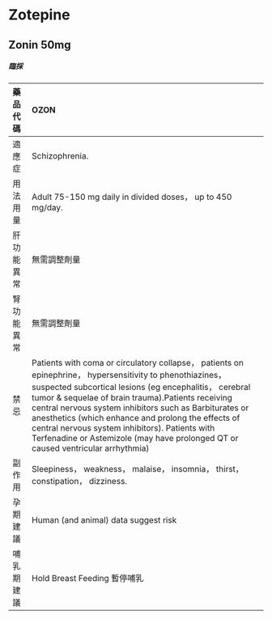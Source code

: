 # Zotepine

## Zonin 50mg

##### 臨採

| 藥品代碼   | OZON                                                                                                                                                                                                                                                                                                                                                                                                                                                                            |
|:-----------|:--------------------------------------------------------------------------------------------------------------------------------------------------------------------------------------------------------------------------------------------------------------------------------------------------------------------------------------------------------------------------------------------------------------------------------------------------------------------------------|
| 適應症     | Schizophrenia.                                                                                                                                                                                                                                                                                                                                                                                                                                                                  |
| 用法用量   | Adult 75-150 mg daily in divided doses， up to 450 mg/day.                                                                                                                                                                                                                                                                                                                                                                                                                      |
| 肝功能異常 | 無需調整劑量                                                                                                                                                                                                                                                                                                                                                                                                                                                                    |
| 腎功能異常 | 無需調整劑量                                                                                                                                                                                                                                                                                                                                                                                                                                                                    |
| 禁忌       | Patients with coma or circulatory collapse， patients on epinephrine， hypersensitivity to phenothiazines， suspected subcortical lesions (eg encephalitis， cerebral tumor & sequelae of brain trauma).Patients receiving central nervous system inhibitors such as Barbiturates or anesthetics (which enhance and prolong the effects of central nervous system inhibitors). Patients with Terfenadine or Astemizole (may have prolonged QT or caused ventricular arrhythmia) |
| 副作用     | Sleepiness， weakness， malaise， insomnia， thirst， constipation， dizziness.                                                                                                                                                                                                                                                                                                                                                                                                 |
| 孕期建議   | Human (and animal) data suggest risk                                                                                                                                                                                                                                                                                                                                                                                                                                            |
| 哺乳期建議 | Hold Breast Feeding 暫停哺乳                                                                                                                                                                                                                                                                                                                                                                                                                                                    |

